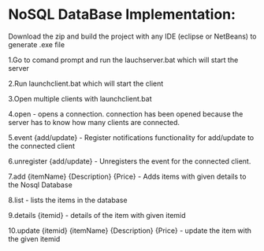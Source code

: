 # NoSQL DataBase Implementation:

 Download the zip and build the project with any IDE (eclipse or NetBeans) to generate .exe file
 
 1.Go to comand prompt and run the lauchserver.bat which will start the server
 
 2.Run launchclient.bat which will start the client
 
 3.Open multiple clients with launchclient.bat
 
 4.open - opens a connection.
        connection has been opened because the server has to know how many clients are connected.
       
 5.event {add/update} - Register notifications functionality for add/update to the connected client
 
 6.unregister {add/update} - Unregisters the event for the connected client.
 
 7.add {itemName} {Description} {Price} - Adds items with given details to the Nosql Database
 
 8.list - lists the items in the database
 
 9.details {itemid} - details of the item with given itemid
 
 10.update {itemid} {itemName} {Description} {Price} - update the item with the given itemid
 
 
